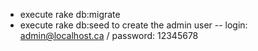 - execute rake db:migrate
- execute rake db:seed to create the admin user
-- login: admin@localhost.ca / password: 12345678